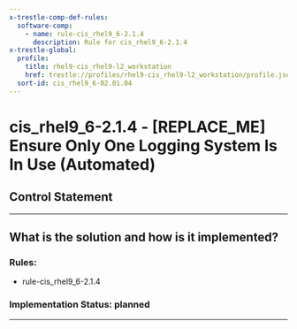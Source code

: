 ```yaml
---
x-trestle-comp-def-rules:
  software-comp:
    - name: rule-cis_rhel9_6-2.1.4
      description: Rule for cis_rhel9_6-2.1.4
x-trestle-global:
  profile:
    title: rhel9-cis_rhel9-l2_workstation
    href: trestle://profiles/rhel9-cis_rhel9-l2_workstation/profile.json
  sort-id: cis_rhel9_6-02.01.04
---
```


# cis_rhel9_6-2.1.4 - \[REPLACE_ME\] Ensure Only One Logging System Is In Use (Automated)

## Control Statement

______________________________________________________________________

## What is the solution and how is it implemented?

<!-- For implementation status enter one of: implemented, partial, planned, alternative, not-applicable -->

<!-- Note that the list of rules under ### Rules: is read-only and changes will not be captured after assembly to JSON -->

<!-- Add control implementation description here for control: cis_rhel9_6-2.1.4 -->

### Rules:

  - rule-cis_rhel9_6-2.1.4

### Implementation Status: planned

______________________________________________________________________
